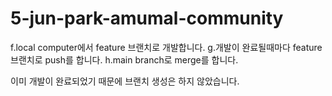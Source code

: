 # 5-jun-park-amumal-community

f.local computer에서 feature 브랜치로 개발합니다.
g.개발이 완료될때마다 feature 브랜치로 push를 합니다.
h.main branch로 merge를 합니다.

이미 개발이 완료되었기 때문에 브랜치 생성은 하지 않았습니다.
